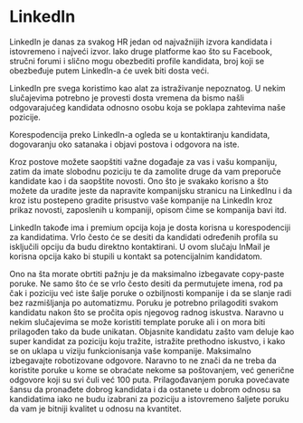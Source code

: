 # LinkedIn

LinkedIn je danas za svakog HR jedan od najvažnijih izvora kandidata i istovremeno i najveći izvor. Iako druge platforme kao što su Facebook, stručni forumi i slično mogu obezbediti profile kandidata, broj koji se obezbeđuje putem LinkedIn-a će uvek biti dosta veći. 

LinkedIn pre svega koristimo kao alat za istraživanje nepoznatog. U nekim slučajevima potrebno je provesti dosta vremena da bismo našli odgovarajućeg kandidata odnosno osobu koja se poklapa zahtevima naše pozicije. 

Korespodencija preko LinkedIn-a ogleda se u kontaktiranju kandidata, dogovaranju oko satanaka i objavi postova i odgovora na iste.

Kroz postove možete saopštiti važne događaje za vas i vašu kompaniju, zatim da imate slobodnu poziciju te da zamolite druge da vam preporuče kandidate kao i da saopštite novosti. Ono što je svakako korisno a što možete da uradite jeste da napravite kompanijsku stranicu na LinkedInu i da kroz istu postepeno gradite prisustvo vaše kompanije na LinkedIn kroz prikaz novosti, zaposlenih u kompaniji, opisom čime se kompanija bavi itd. 

LinkedIn takođe ima i premium opcija koja je dosta korisna u korespodenciji za kandidatima. Vrlo često će se desiti da kandidati određenih profila su isključili opciju da budu direktno kontaktirani. U ovom slučaju InMail je korisna opcija kako bi stupili u kontakt sa potencijalnim kandidatom. 

Ono na šta morate obrtiti pažnju je da maksimalno izbegavate copy-paste poruke. Ne samo što će se vrlo često desiti da permutujete imena, rod pa čak i poziciju već iste šalje poruke o ozbiljnosti kompanije i da se slanje radi bez razmišljanja po automatizmu. Poruku je potrebno prilagoditi svakom kandidatu nakon što se pročita opis njegovog radnog iskustva. Naravno u nekim slučajevima se može koristiti template poruke ali i on mora biti prilagođen tako da bude unikatan. Objasnite kandidatu zašto vam deluje kao super kandidat za poziciju koju tražite, istražite prethodno iskustvo, i kako se on uklapa u viziju funkcionisanja vaše kompanije. Maksimalno izbegavajte robotizovane odgovore. Naravno to ne znači da ne treba da koristite poruke u kome se obraćate nekome sa poštovanjem, već generične odgovore koji su svi čuli već 100 puta. Prilagođavanjem poruka povećavate šansu da pronađete dobrog kandidata i da ostanete u dobrom odnosu sa kandidatima iako ne budu izabrani za poziciju a istovremeno šaljete poruku da vam je bitniji kvalitet u odnosu na kvantitet.  

